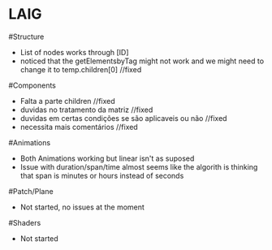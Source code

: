 # LAIG
#Structure
* List of nodes works through [ID]
* noticed that the getElementsbyTag might not work and we might need to change it to temp.children[0] //fixed

#Components
* Falta a parte children //fixed
* duvidas no tratamento da matriz //fixed
* duvidas em certas condições se são aplicaveis ou não //fixed
* necessita mais comentários //fixed

#Animations
* Both Animations working but linear isn't as suposed
* Issue with duration/span/time almost seems like the algorith is thinking that span is minutes or hours instead of seconds

#Patch/Plane
* Not started, no issues at the moment

#Shaders
* Not started 
